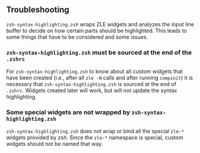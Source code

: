 Troubleshooting
---

`zsh-syntax-highlighting.zsh` wraps ZLE widgets and analyzes the input line
buffer to decide on how certain parts should be highlighted. This leads to
some things that have to be considered and some issues.


### `zsh-syntax-highlighting.zsh` must be sourced at the end of the `.zshrc`

For `zsh-syntax-highlighting.zsh` to know about all custom widgets that have
been created (i.e., after all `zle -N` calls and after running `compinit`)
it is necessary that `zsh-syntax-highlighting.zsh` is sourced at the end
of `.zshrc`.  Widgets created later will work, but will not update the
syntax highlighting.


### Some special widgets are not wrapped by `zsh-syntax-highlighting.zsh`

`zsh-syntax-highlighting.zsh` does not wrap or bind all the special `zle-*`
widgets provided by zsh. Since the `zle-*` namespace is special, custom 
widgets should not be named that way.
